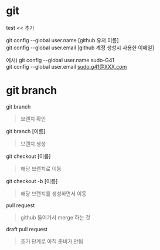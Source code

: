 # git
test << 추가

git config --global user.name [github 유저 이름]  
git config --global user.email [github 계정 생성시 사용한 이메일]  

예시)
git config --global user.name sudo-G41  
git config --global user.email sudo.g41@XXX.com  

# git branch
git branch
> 브랜치 확인

git branch [이름]
> 브랜치 생성

git checkout [이름]
> 해당 브랜치로 이동

git checkout -b [이름]
> 해당 브랜치를 생성하면서 이동

pull request
> github 들어가서 merge 하는 것

draft pull request
> 초기 단계로 아직 준비가 안됨
